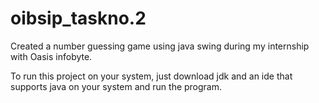 # oibsip_taskno.2
Created a number guessing game using java swing during my internship with Oasis infobyte.

To run this project on your system, just download jdk and an ide that supports java on your system and run the program.

